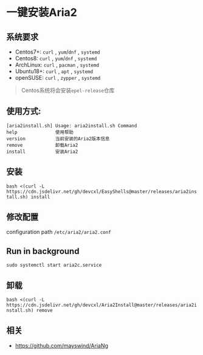 # 一键安装Aria2

## 系统要求
* Centos7+: `curl` , `yum`/`dnf` , `systemd`
* Centos8: `curl` , `yum`/`dnf` , `systemd`
* ArchLinux: `curl` , `pacman` , `systemd`
* Ubuntu18+: `curl` , `apt` , `systemd`
* openSUSE: `curl` , `zypper` , `systemd`

> Centos系统将会安装`epel-release`仓库

## 使用方式:

```
[aria2install.sh] Usage: aria2install.sh Command
help              使用帮助
version           当前安装的Aria2版本信息
remove            卸载Aria2
install           安装Aria2
```

## 安装

`bash <(curl -L https://cdn.jsdelivr.net/gh/devcxl/EasyShells@master/releases/aria2install.sh) install`


## 修改配置

configuration path `/etc/aria2/aria2.conf`

## Run in background

`sudo systemctl start aria2c.service`

## 卸载

`bash <(curl -L https://cdn.jsdelivr.net/gh/devcxl/Aria2Install@master/releases/aria2install.sh) remove`


## 相关

* https://github.com/mayswind/AriaNg
